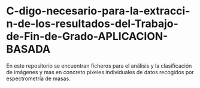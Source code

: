 # C-digo-necesario-para-la-extracci-n-de-los-resultados-del-Trabajo-de-Fin-de-Grado-APLICACION-BASADA
En este repositorio se encuentran ficheros para el análisis y la clasificación de imágenes y mas en concreto píxeles individuales de datos recogidos por espectrometría de masas.
